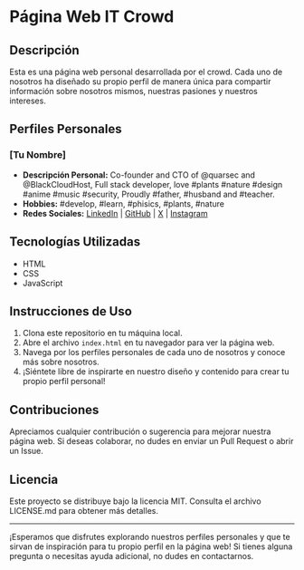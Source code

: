 # Página Web IT Crowd

## Descripción
Esta es una página web personal desarrollada por el crowd. Cada uno de nosotros ha diseñado su propio perfil de manera única para compartir información sobre nosotros mismos, nuestras pasiones y nuestros intereses.

## Perfiles Personales

### [Tu Nombre]
- **Descripción Personal:** Co-founder and CTO of @quarsec and @BlackCloudHost, Full stack developer, love #plants #nature #design #anime #music #security, Proudly #father, #husband and #teacher.
- **Hobbies:** #develop, #learn, #phisics, #plants, #nature
- **Redes Sociales:** [LinkedIn](https://do.linkedin.com/in/ernesto-perez-m) | [GitHub](https://github.com/ReactSn0w) | [X](https://twitter.com/erperezm) 
|  [Instagram](https://www.instagram.com/erperezm/)


## Tecnologías Utilizadas
- HTML
- CSS
- JavaScript


## Instrucciones de Uso
1. Clona este repositorio en tu máquina local.
2. Abre el archivo `index.html` en tu navegador para ver la página web.
3. Navega por los perfiles personales de cada uno de nosotros y conoce más sobre nosotros.
4. ¡Siéntete libre de inspirarte en nuestro diseño y contenido para crear tu propio perfil personal!

## Contribuciones
Apreciamos cualquier contribución o sugerencia para mejorar nuestra página web. Si deseas colaborar, no dudes en enviar un Pull Request o abrir un Issue.

## Licencia
Este proyecto se distribuye bajo la licencia MIT. Consulta el archivo LICENSE.md para obtener más detalles.

---

¡Esperamos que disfrutes explorando nuestros perfiles personales y que te sirvan de inspiración para tu propio perfil en la página web! Si tienes alguna pregunta o necesitas ayuda adicional, no dudes en contactarnos.


